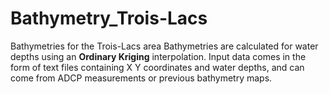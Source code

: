 # Bathymetry_Trois-Lacs
Bathymetries for the Trois-Lacs area
Bathymetries are calculated for water depths using an **Ordinary Kriging** interpolation. Input data comes in the form of text files containing X Y coordinates and water depths, and can come from ADCP measurements or previous bathymetry maps. 
